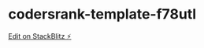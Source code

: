 # codersrank-template-f78utl

[Edit on StackBlitz ⚡️](https://stackblitz.com/edit/codersrank-template-f78utl)
